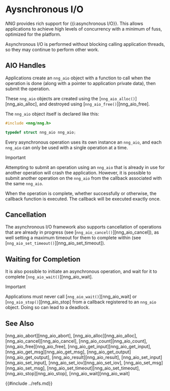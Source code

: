 # Aysnchronous I/O

_NNG_ provides rich support for {{i:asynchronous I/O}}.
This allows applications to achieve high levels of concurrency with a
minimum of fuss, optimized for the platform.

Asynchronous I/O is performed without blocking calling application
threads, so they may continue to perform other work.

## AIO Handles

Applications create an `nng_aio` object with a function to call when
the operation is done (along with a pointer to application private data),
then submit the operation.

These `nng_aio` objects are created using the [`nng_aio_alloc()`][nng_aio_alloc],
and destroyed using [`nng_aio_free()`][nng_aio_free].

The `nng_aio` object itself is declared like this:

```c
#include <nng/nng.h>

typedef struct nng_aio nng_aio;
```

Every asynchronous operation uses its own instance an `nng_aio`, and each
`nng_aio` can only be used with a single operation at a time.

> [!IMPORTANT]
> Attempting to submit an operation using an `nng_aio` that is already
> in use for another operation will crash the application.
> However, it is possible to submit another operation on the `nng_aio` from
> the callback associated with the same `nng_aio`.

When the operation is complete, whether successfully
or otherwise, the callback function is executed.
The callback will be executed exactly once.

## Cancellation

The asynchronous I/O framework also supports cancellation of
operations that are already in progress
(see [`nng_aio_cancel()`][nng_aio_cancel]), as well setting a maximum
timeout for them to complete within
(see [`nng_aio_set_timeout()`][nng_aio_set_timeout]).

## Waiting for Completion

It is also possible to initiate an asynchronous operation, and wait for it to
complete [`nng_aio_wait()`][nng_aio_wait].

> [!IMPORTANT]
> Applications must never call [`nng_aio_wait()`][nng_aio_wait] or
> [`nng_aio_stop()`][nng_aio_stop] from a callback registered to
> an `nng_aio` object. Doing so can lead to a deadlock.

## See Also

[nng_aio_abort][nng_aio_abort],
[nng_aio_alloc][nng_aio_alloc],
[nng_aio_cancel][nng_aio_cancel],
[nng_aio_count][nng_aio_count],
[nng_aio_free][nng_aio_free],
[nng_aio_get_input][nng_aio_get_input],
[nng_aio_get_msg][nng_aio_get_msg],
[nng_aio_get_output][nng_aio_get_output],
[nng_aio_result][nng_aio_result],
[nng_aio_set_input][nng_aio_set_input],
[nng_aio_set_iov][nng_aio_set_iov],
[nng_aio_set_msg][nng_aio_set_msg],
[nng_aio_set_timeout][nng_aio_set_timeout],
[nng_aio_stop][nng_aio_stop],
[nng_aio_wait][nng_aio_wait]

{{#include ../refs.md}}
